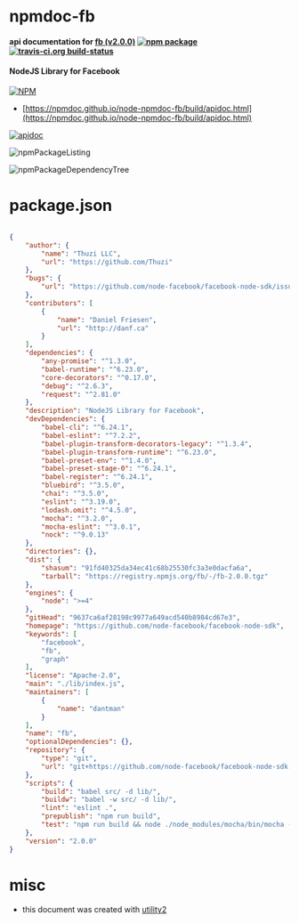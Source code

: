 # npmdoc-fb

#### api documentation for  [fb (v2.0.0)](https://github.com/node-facebook/facebook-node-sdk)  [![npm package](https://img.shields.io/npm/v/npmdoc-fb.svg?style=flat-square)](https://www.npmjs.org/package/npmdoc-fb) [![travis-ci.org build-status](https://api.travis-ci.org/npmdoc/node-npmdoc-fb.svg)](https://travis-ci.org/npmdoc/node-npmdoc-fb)

#### NodeJS Library for Facebook

[![NPM](https://nodei.co/npm/fb.png?downloads=true&downloadRank=true&stars=true)](https://www.npmjs.com/package/fb)

- [https://npmdoc.github.io/node-npmdoc-fb/build/apidoc.html](https://npmdoc.github.io/node-npmdoc-fb/build/apidoc.html)

[![apidoc](https://npmdoc.github.io/node-npmdoc-fb/build/screenCapture.buildCi.browser.%252Ftmp%252Fbuild%252Fapidoc.html.png)](https://npmdoc.github.io/node-npmdoc-fb/build/apidoc.html)

![npmPackageListing](https://npmdoc.github.io/node-npmdoc-fb/build/screenCapture.npmPackageListing.svg)

![npmPackageDependencyTree](https://npmdoc.github.io/node-npmdoc-fb/build/screenCapture.npmPackageDependencyTree.svg)



# package.json

```json

{
    "author": {
        "name": "Thuzi LLC",
        "url": "https://github.com/Thuzi"
    },
    "bugs": {
        "url": "https://github.com/node-facebook/facebook-node-sdk/issues"
    },
    "contributors": [
        {
            "name": "Daniel Friesen",
            "url": "http://danf.ca"
        }
    ],
    "dependencies": {
        "any-promise": "^1.3.0",
        "babel-runtime": "^6.23.0",
        "core-decorators": "^0.17.0",
        "debug": "^2.6.3",
        "request": "^2.81.0"
    },
    "description": "NodeJS Library for Facebook",
    "devDependencies": {
        "babel-cli": "^6.24.1",
        "babel-eslint": "^7.2.2",
        "babel-plugin-transform-decorators-legacy": "^1.3.4",
        "babel-plugin-transform-runtime": "^6.23.0",
        "babel-preset-env": "^1.4.0",
        "babel-preset-stage-0": "^6.24.1",
        "babel-register": "^6.24.1",
        "bluebird": "^3.5.0",
        "chai": "^3.5.0",
        "eslint": "^3.19.0",
        "lodash.omit": "^4.5.0",
        "mocha": "^3.2.0",
        "mocha-eslint": "^3.0.1",
        "nock": "^9.0.13"
    },
    "directories": {},
    "dist": {
        "shasum": "91fd40325da34ec41c68b25530fc3a3e0dacfa6a",
        "tarball": "https://registry.npmjs.org/fb/-/fb-2.0.0.tgz"
    },
    "engines": {
        "node": ">=4"
    },
    "gitHead": "9637ca6af28198c9977a649acd540b8984cd67e3",
    "homepage": "https://github.com/node-facebook/facebook-node-sdk",
    "keywords": [
        "facebook",
        "fb",
        "graph"
    ],
    "license": "Apache-2.0",
    "main": "./lib/index.js",
    "maintainers": [
        {
            "name": "dantman"
        }
    ],
    "name": "fb",
    "optionalDependencies": {},
    "repository": {
        "type": "git",
        "url": "git+https://github.com/node-facebook/facebook-node-sdk.git"
    },
    "scripts": {
        "build": "babel src/ -d lib/",
        "buildw": "babel -w src/ -d lib/",
        "lint": "eslint .",
        "prepublish": "npm run build",
        "test": "npm run build && node ./node_modules/mocha/bin/mocha --recursive"
    },
    "version": "2.0.0"
}
```



# misc
- this document was created with [utility2](https://github.com/kaizhu256/node-utility2)
